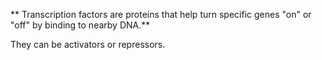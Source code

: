

** Transcription factors are proteins that help turn specific genes "on" or "off" by binding to nearby DNA.**

They can be activators or repressors.
